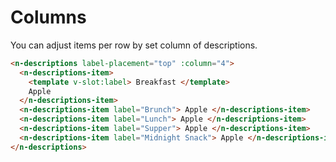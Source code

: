 # Columns

You can adjust items per row by set column of descriptions.

```html
<n-descriptions label-placement="top" :column="4">
  <n-descriptions-item>
    <template v-slot:label> Breakfast </template>
    Apple
  </n-descriptions-item>
  <n-descriptions-item label="Brunch"> Apple </n-descriptions-item>
  <n-descriptions-item label="Lunch"> Apple </n-descriptions-item>
  <n-descriptions-item label="Supper"> Apple </n-descriptions-item>
  <n-descriptions-item label="Midnight Snack"> Apple </n-descriptions-item>
</n-descriptions>
```
